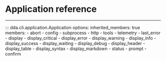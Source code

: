 # Application reference

-----

::: dda.cli.application.Application
    options:
      inherited_members: true
      members:
      - abort
      - config
      - subprocess
      - http
      - tools
      - telemetry
      - last_error
      - display
      - display_critical
      - display_error
      - display_warning
      - display_info
      - display_success
      - display_waiting
      - display_debug
      - display_header
      - display_table
      - display_syntax
      - display_markdown
      - status
      - prompt
      - confirm
